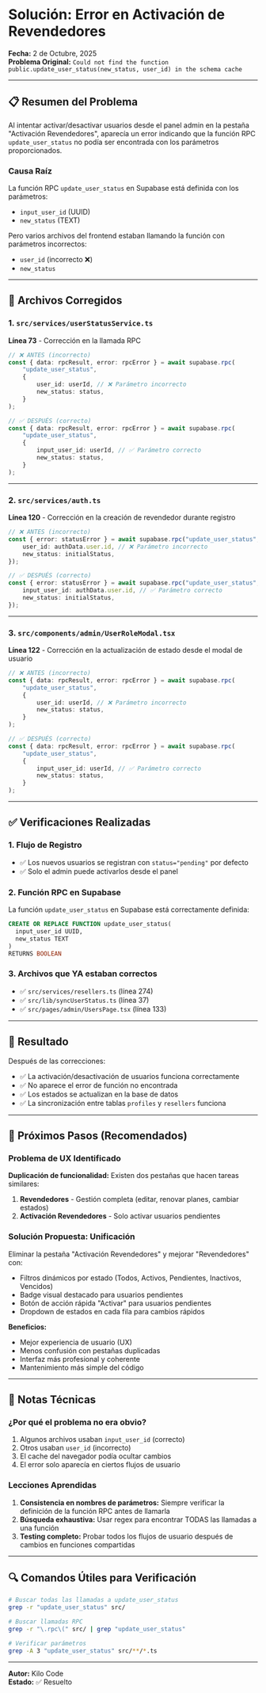 # Solución: Error en Activación de Revendedores

**Fecha:** 2 de Octubre, 2025  
**Problema Original:** `Could not find the function public.update_user_status(new_status, user_id) in the schema cache`

---

## 📋 Resumen del Problema

Al intentar activar/desactivar usuarios desde el panel admin en la pestaña "Activación Revendedores", aparecía un error indicando que la función RPC `update_user_status` no podía ser encontrada con los parámetros proporcionados.

### Causa Raíz

La función RPC `update_user_status` en Supabase está definida con los parámetros:

-   `input_user_id` (UUID)
-   `new_status` (TEXT)

Pero varios archivos del frontend estaban llamando la función con parámetros incorrectos:

-   `user_id` (incorrecto ❌)
-   `new_status`

---

## 🔧 Archivos Corregidos

### 1. `src/services/userStatusService.ts`

**Línea 73** - Corrección en la llamada RPC

```typescript
// ❌ ANTES (incorrecto)
const { data: rpcResult, error: rpcError } = await supabase.rpc(
    "update_user_status",
    {
        user_id: userId, // ❌ Parámetro incorrecto
        new_status: status,
    }
);

// ✅ DESPUÉS (correcto)
const { data: rpcResult, error: rpcError } = await supabase.rpc(
    "update_user_status",
    {
        input_user_id: userId, // ✅ Parámetro correcto
        new_status: status,
    }
);
```

---

### 2. `src/services/auth.ts`

**Línea 120** - Corrección en la creación de revendedor durante registro

```typescript
// ❌ ANTES (incorrecto)
const { error: statusError } = await supabase.rpc("update_user_status", {
    user_id: authData.user.id, // ❌ Parámetro incorrecto
    new_status: initialStatus,
});

// ✅ DESPUÉS (correcto)
const { error: statusError } = await supabase.rpc("update_user_status", {
    input_user_id: authData.user.id, // ✅ Parámetro correcto
    new_status: initialStatus,
});
```

---

### 3. `src/components/admin/UserRoleModal.tsx`

**Línea 122** - Corrección en la actualización de estado desde el modal de usuario

```typescript
// ❌ ANTES (incorrecto)
const { data: rpcResult, error: rpcError } = await supabase.rpc(
    "update_user_status",
    {
        user_id: userId, // ❌ Parámetro incorrecto
        new_status: status,
    }
);

// ✅ DESPUÉS (correcto)
const { data: rpcResult, error: rpcError } = await supabase.rpc(
    "update_user_status",
    {
        input_user_id: userId, // ✅ Parámetro correcto
        new_status: status,
    }
);
```

---

## ✅ Verificaciones Realizadas

### 1. Flujo de Registro

-   ✅ Los nuevos usuarios se registran con `status="pending"` por defecto
-   ✅ Solo el admin puede activarlos desde el panel

### 2. Función RPC en Supabase

La función `update_user_status` en Supabase está correctamente definida:

```sql
CREATE OR REPLACE FUNCTION update_user_status(
  input_user_id UUID,
  new_status TEXT
)
RETURNS BOOLEAN
```

### 3. Archivos que YA estaban correctos

-   ✅ `src/services/resellers.ts` (línea 274)
-   ✅ `src/lib/syncUserStatus.ts` (línea 37)
-   ✅ `src/pages/admin/UsersPage.tsx` (línea 133)

---

## 🎯 Resultado

Después de las correcciones:

-   ✅ La activación/desactivación de usuarios funciona correctamente
-   ✅ No aparece el error de función no encontrada
-   ✅ Los estados se actualizan en la base de datos
-   ✅ La sincronización entre tablas `profiles` y `resellers` funciona

---

## 🔮 Próximos Pasos (Recomendados)

### Problema de UX Identificado

**Duplicación de funcionalidad:** Existen dos pestañas que hacen tareas similares:

1. **Revendedores** - Gestión completa (editar, renovar planes, cambiar estados)
2. **Activación Revendedores** - Solo activar usuarios pendientes

### Solución Propuesta: Unificación

Eliminar la pestaña "Activación Revendedores" y mejorar "Revendedores" con:

-   Filtros dinámicos por estado (Todos, Activos, Pendientes, Inactivos, Vencidos)
-   Badge visual destacado para usuarios pendientes
-   Botón de acción rápida "Activar" para usuarios pendientes
-   Dropdown de estados en cada fila para cambios rápidos

**Beneficios:**

-   Mejor experiencia de usuario (UX)
-   Menos confusión con pestañas duplicadas
-   Interfaz más profesional y coherente
-   Mantenimiento más simple del código

---

## 📝 Notas Técnicas

### ¿Por qué el problema no era obvio?

1. Algunos archivos usaban `input_user_id` (correcto)
2. Otros usaban `user_id` (incorrecto)
3. El cache del navegador podía ocultar cambios
4. El error solo aparecía en ciertos flujos de usuario

### Lecciones Aprendidas

1. **Consistencia en nombres de parámetros:** Siempre verificar la definición de la función RPC antes de llamarla
2. **Búsqueda exhaustiva:** Usar regex para encontrar TODAS las llamadas a una función
3. **Testing completo:** Probar todos los flujos de usuario después de cambios en funciones compartidas

---

## 🔍 Comandos Útiles para Verificación

```bash
# Buscar todas las llamadas a update_user_status
grep -r "update_user_status" src/

# Buscar llamadas RPC
grep -r "\.rpc\(" src/ | grep "update_user_status"

# Verificar parámetros
grep -A 3 "update_user_status" src/**/*.ts
```

---

**Autor:** Kilo Code  
**Estado:** ✅ Resuelto
